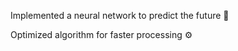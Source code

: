 Implemented a neural network to predict the future 🧠

Optimized algorithm for faster processing ⚙️

